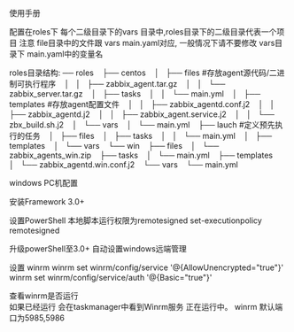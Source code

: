 使用手册

配置在roles下  每个二级目录下的vars 目录中,roles目录下的二级目录代表一个项目
注意 file目录中的文件跟 vars main.yaml对应, 一般情况下请不要修改 vars目录下 main.yaml中的变量名

roles目录结构:
── roles 
   ├── centos
   │   ├── files   #存放agent源代码/二进制可执行程序
   │   │   ├── zabbix_agent.tar.gz
   │   │   └── zabbix_server.tar.gz
   │   ├── tasks
   │   │   └── main.yml
   │   ├── templates  #存放agent配置文件
   │   │   ├── zabbix_agentd.conf.j2
   │   │   ├── zabbix_agentd.j2
   │   │   ├── zabbix_agent.service.j2
   │   │   └── zbx_build.sh.j2
   │   └── vars
   │       └── main.yml
   ├── lauch  #定义预先执行的任务
   │   ├── files
   │   ├── tasks
   │   │   └── main.yml
   │   ├── templates
   │   └── vars
   └── win
       ├── files
       │   └── zabbix_agents_win.zip
       ├── tasks
       │   └── main.yml
       ├── templates
       │   └── zabbix_agentd.win.conf.j2
       └── vars
           └── main.yml


windows PC机配置

安装Framework 3.0+

设置PowerShell 本地脚本运行权限为remotesigned
  set-executionpolicy remotesigned

升级powerShell至3.0+
自动设置windows远端管理

设置 winrm
winrm set winrm/config/service '@{AllowUnencrypted="true"}'
winrm set winrm/config/service/auth '@{Basic="true"}'

查看winrm是否运行  
如果已经运行 会在taskmanager中看到Winrm服务 正在运行中。
winrm 默认端口为5985,5986
